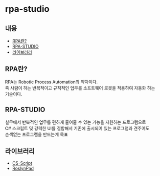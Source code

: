 # rpa-studio

## 내용
- [RPA란?](#rpa란)
- [RPA-STUDIO](#rpa-studio)
- [라이브러리](#라이브러리)

## RPA란?

RPA는 Robotic Process Automation의 약자이다.<br>
즉 사람이 하는 반복적이고 규칙적인 업무를 소프트웨어 로봇을 적용하여 자동화 하는 기술이다. 

## RPA-STUDIO

실무에서 반복적인 업무를 편하게 줄여줄 수 있는 기능을 지원하는 프로그램으로<br>
C# 스크립트 및 강력한 UI를 결합해서 기존에 출시되어 있는 프로그램과 견주어도<br>
손색없는 프로그램을 만드는게 목표


## 라이브러리
- [CS-Script](https://www.cs-script.net/)<br>
- [RoslynPad](https://github.com/roslynpad/roslynpad)<br>

